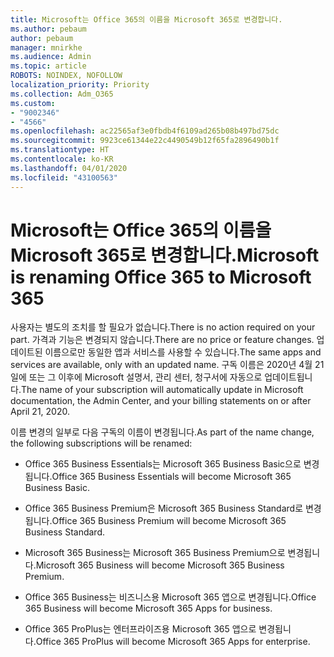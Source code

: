 ```yaml
---
title: Microsoft는 Office 365의 이름을 Microsoft 365로 변경합니다.
ms.author: pebaum
author: pebaum
manager: mnirkhe
ms.audience: Admin
ms.topic: article
ROBOTS: NOINDEX, NOFOLLOW
localization_priority: Priority
ms.collection: Adm_O365
ms.custom:
- "9002346"
- "4566"
ms.openlocfilehash: ac22565af3e0fbdb4f6109ad265b08b497bd75dc
ms.sourcegitcommit: 9923ce61344e22c4490549b12f65fa2896490b1f
ms.translationtype: HT
ms.contentlocale: ko-KR
ms.lasthandoff: 04/01/2020
ms.locfileid: "43100563"
---
```

# <a name="microsoft-is-renaming-office-365-to-microsoft-365"></a><span data-ttu-id="7036f-102">Microsoft는 Office 365의 이름을 Microsoft 365로 변경합니다.</span><span class="sxs-lookup"><span data-stu-id="7036f-102">Microsoft is renaming Office 365 to Microsoft 365</span></span>

<span data-ttu-id="7036f-103">사용자는 별도의 조치를 할 필요가 없습니다.</span><span class="sxs-lookup"><span data-stu-id="7036f-103">There is no action required on your part.</span></span> <span data-ttu-id="7036f-104">가격과 기능은 변경되지 않습니다.</span><span class="sxs-lookup"><span data-stu-id="7036f-104">There are no price or feature changes.</span></span> <span data-ttu-id="7036f-105">업데이트된 이름으로만 동일한 앱과 서비스를 사용할 수 있습니다.</span><span class="sxs-lookup"><span data-stu-id="7036f-105">The same apps and services are available, only with an updated name.</span></span> <span data-ttu-id="7036f-106">구독 이름은 2020년 4월 21일에 또는 그 이후에 Microsoft 설명서, 관리 센터, 청구서에 자동으로 업데이트됩니다.</span><span class="sxs-lookup"><span data-stu-id="7036f-106">The name of your subscription will automatically update in Microsoft documentation, the Admin Center, and your billing statements on or after April 21, 2020.</span></span>

<span data-ttu-id="7036f-107">이름 변경의 일부로 다음 구독의 이름이 변경됩니다.</span><span class="sxs-lookup"><span data-stu-id="7036f-107">As part of the name change, the following subscriptions will be renamed:</span></span>

- <span data-ttu-id="7036f-108">Office 365 Business Essentials는 Microsoft 365 Business Basic으로 변경됩니다.</span><span class="sxs-lookup"><span data-stu-id="7036f-108">Office 365 Business Essentials will become Microsoft 365 Business Basic.</span></span>

- <span data-ttu-id="7036f-109">Office 365 Business Premium은 Microsoft 365 Business Standard로 변경됩니다.</span><span class="sxs-lookup"><span data-stu-id="7036f-109">Office 365 Business Premium will become Microsoft 365 Business Standard.</span></span>

- <span data-ttu-id="7036f-110">Microsoft 365 Business는 Microsoft 365 Business Premium으로 변경됩니다.</span><span class="sxs-lookup"><span data-stu-id="7036f-110">Microsoft 365 Business will become Microsoft 365 Business Premium.</span></span>

- <span data-ttu-id="7036f-111">Office 365 Business는 비즈니스용 Microsoft 365 앱으로 변경됩니다.</span><span class="sxs-lookup"><span data-stu-id="7036f-111">Office 365 Business will become Microsoft 365 Apps for business.</span></span>

- <span data-ttu-id="7036f-112">Office 365 ProPlus는 엔터프라이즈용 Microsoft 365 앱으로 변경됩니다.</span><span class="sxs-lookup"><span data-stu-id="7036f-112">Office 365 ProPlus will become Microsoft 365 Apps for enterprise.</span></span>
